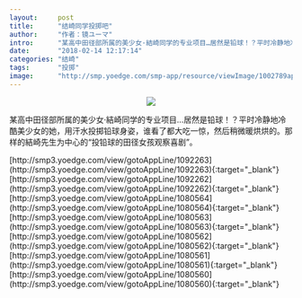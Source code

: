 ```yaml
---
layout:     post
title:      "结崎同学投掷吧"
author:     "作者：镜ユーマ"
intro:      "某高中田径部所属的美少女·結崎同学的专业项目…居然是铅球！？平时冷静地冷酷美少女的她，用汗水投掷铅球身姿，谁看了都大吃一惊，然后稍微暖烘烘的。那样的結崎先生为中心的“投铅球的田径女孩观察喜剧”。"
date:       "2018-02-14 12:17:14"
categories: "结崎"
tags:       "投掷"
image:      "http://smp.yoedge.com/smp-app/resource/viewImage/1002789appline.png"
---
```

<div style="text-align: center">
<p><img src="http://smp.yoedge.com/smp-app/resource/viewImage/1002789appline.png"/></p>
</div>
<p class="post-meta">
<span>某高中田径部所属的美少女·結崎同学的专业项目…居然是铅球！？平时冷静地冷酷美少女的她，用汗水投掷铅球身姿，谁看了都大吃一惊，然后稍微暖烘烘的。那样的結崎先生为中心的“投铅球的田径女孩观察喜剧”。</span>
</p>
[http://smp3.yoedge.com/view/gotoAppLine/1092263](http://smp3.yoedge.com/view/gotoAppLine/1092263){:target="_blank"}
[http://smp3.yoedge.com/view/gotoAppLine/1092262](http://smp3.yoedge.com/view/gotoAppLine/1092262){:target="_blank"}
[http://smp3.yoedge.com/view/gotoAppLine/1080564](http://smp3.yoedge.com/view/gotoAppLine/1080564){:target="_blank"}
[http://smp3.yoedge.com/view/gotoAppLine/1080563](http://smp3.yoedge.com/view/gotoAppLine/1080563){:target="_blank"}
[http://smp3.yoedge.com/view/gotoAppLine/1080562](http://smp3.yoedge.com/view/gotoAppLine/1080562){:target="_blank"}
[http://smp3.yoedge.com/view/gotoAppLine/1080561](http://smp3.yoedge.com/view/gotoAppLine/1080561){:target="_blank"}
[http://smp3.yoedge.com/view/gotoAppLine/1080560](http://smp3.yoedge.com/view/gotoAppLine/1080560){:target="_blank"}


